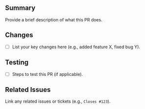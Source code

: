 ## Summary

Provide a brief description of what this PR does.

## Changes

- [ ] List your key changes here (e.g., added feature X, fixed bug Y).

## Testing

- [ ] Steps to test this PR (if applicable).

## Related Issues

Link any related issues or tickets (e.g., `Closes #123`).
